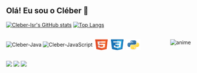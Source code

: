 ## Olá! Eu sou o Cléber 👋

[![Cleber-lsr's GitHub stats](https://github-readme-stats.vercel.app/api?username=cleber-lsr&show_icons=true&theme=dark)](https://github.com/cleber-lsr/github-readme-stats)
[![Top Langs](https://github-readme-stats.vercel.app/api/top-langs/?username=cleber-lsr&layout=compact&show_icons=true&theme=dark)](https://github.com/cleber-lsr/github-readme-stats)

<div style="display: inline_block"><br>
  <img align="center" alt="Cleber-Java" height="30" width="40" src="https://cdn.jsdelivr.net/gh/devicons/devicon@latest/icons/java/java-original.svg">
  <img align="center" alt="Cleber-JavaScript" height="30" width="40"src="https://cdn.jsdelivr.net/gh/devicons/devicon@latest/icons/javascript/javascript-plain.svg" />
  <img align="center" alt="Cleber-HTML" height="30" width="40" src="https://raw.githubusercontent.com/devicons/devicon/master/icons/html5/html5-original.svg">
  <img align="center" alt="Cleber-CSS" height="30" width="40" src="https://raw.githubusercontent.com/devicons/devicon/master/icons/css3/css3-original.svg">
  <img align="center" alt="Cleber-Python" height="30" width="40" src="https://raw.githubusercontent.com/devicons/devicon/master/icons/python/python-original.svg">
  <img align="right" alt="anime" src="https://cdn.discordapp.com/attachments/1257726549042659440/1342204352298876929/luckystarwinkGIF-ezgif.com-resize.gif?ex=67b8c8b6&is=67b77736&hm=cf8ee82fc2122972d8ca4202a451276503feae7984dd78285132bd1731491050">
</div>

##

<div> 
  <a href = "mailto:cleber.sribeiro06@gmail.com"><img src="https://img.shields.io/badge/-Gmail-%23333?style=for-the-badge&logo=gmail&logoColor=white" target="_blank"></a>
  <a href="https://www.linkedin.com/in/cleberribeiro" target="_blank"><img src="https://img.shields.io/badge/-LinkedIn-%230077B5?style=for-the-badge&logo=linkedin&logoColor=white" target="_blank"></a> 
  <a href="https://instagram.com/cleber_lsr" target="_blank"><img src="https://img.shields.io/badge/-Instagram-%23E4405F?style=for-the-badge&logo=instagram&logoColor=white" target="_blank"></a>

</div>
